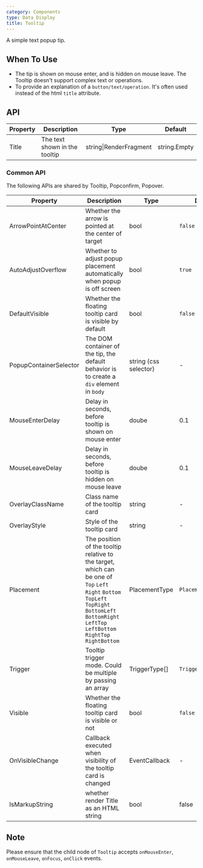 ```yaml
---
category: Components
type: Data Display
title: Tooltip
---
```


A simple text popup tip.

## When To Use

- The tip is shown on mouse enter, and is hidden on mouse leave. The Tooltip doesn't support complex text or operations.
- To provide an explanation of a `button/text/operation`. It's often used instead of the html `title` attribute.

## API

| Property | Description                   | Type                               | Default |
| -------- | ----------------------------- | ---------------------------------- | ------- |
| Title    | The text shown in the tooltip | string\|RenderFragment | string.Empty      |

### Common API

The following APIs are shared by Tooltip, Popconfirm, Popover.

| Property | Description | Type | Default | Version |
| --- | --- | --- | --- | --- |
| ArrowPointAtCenter | Whether the arrow is pointed at the center of target | bool | `false` |  |
| AutoAdjustOverflow | Whether to adjust popup placement automatically when popup is off screen | bool | `true` |  |
| DefaultVisible | Whether the floating tooltip card is visible by default | bool | `false` |  |
| PopupContainerSelector | The DOM container of the tip, the default behavior is to create a `div` element in `body` | string (css selector) | -                   |  |
| MouseEnterDelay | Delay in seconds, before tooltip is shown on mouse enter | doube | 0.1 |  |
| MouseLeaveDelay | Delay in seconds, before tooltip is hidden on mouse leave | doube | 0.1 |  |
| OverlayClassName | Class name of the tooltip card | string | - |  |
| OverlayStyle | Style of the tooltip card | string | - |  |
| Placement | The position of the tooltip relative to the target, which can be one of `Top` `Left` `Right` `Bottom` `TopLeft` `TopRight` `BottomLeft` `BottomRight` `LeftTop` `LeftBottom` `RightTop` `RightBottom` | PlacementType | `PlacementType.Top` |  |
| Trigger | Tooltip trigger mode. Could be multiple by passing an array | TriggerType[] | `TriggerType.Hover` |  |
| Visible | Whether the floating tooltip card is visible or not | bool | `false` |  |
| OnVisibleChange | Callback executed when visibility of the tooltip card is changed | EventCallback<bool>   | - |  |
| IsMarkupString | whether render Title as an HTML string | bool                  | false |  |

## Note

Please ensure that the child node of `Tooltip` accepts `onMouseEnter`, `onMouseLeave`, `onFocus`, `onClick` events.
